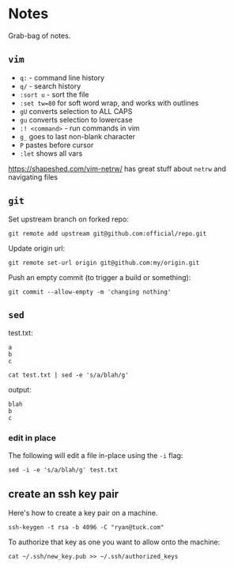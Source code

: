 # Notes

Grab-bag of notes.

## `vim`

- `q:` - command line history
- `q/` - search history
- `:sort u` - sort the file
- `:set tw=80` for soft word wrap, and works with outlines
- `gU` converts selection to ALL CAPS
- `gu` converts selection to lowercase
- `:! <command>` - run commands in vim
- `g_` goes to last non-blank character
- `P` pastes before cursor
- `:let` shows all vars

https://shapeshed.com/vim-netrw/ has great stuff about `netrw` and navigating
files

## `git`

Set upstream branch on forked repo:

```
git remote add upstream git@github.com:official/repo.git
```

Update origin url:

```
git remote set-url origin git@github.com:my/origin.git
```

Push an empty commit (to trigger a build or something):

```
git commit --allow-empty -m 'changing nothing'
```

## `sed`

test.txt:

```
a
b
c
```

```
cat test.txt | sed -e 's/a/blah/g'
```

output:

```
blah
b
c
```

### edit in place

The following will edit a file in-place using the `-i` flag:

```
sed -i -e 's/a/blah/g' test.txt
```

## create an ssh key pair

Here's how to create a key pair on a machine.

```
ssh-keygen -t rsa -b 4096 -C "ryan@tuck.com"
```

To authorize that key as one you want to allow onto the
machine:

```
cat ~/.ssh/new_key.pub >> ~/.ssh/authorized_keys
```

